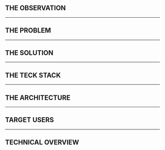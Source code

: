 ## THE OBSERVATION



------------



## THE PROBLEM




----------



## THE SOLUTION





-------------





## THE TECK STACK




-----------




## THE ARCHITECTURE




-----------



## TARGET USERS




-------





## TECHNICAL OVERVIEW



